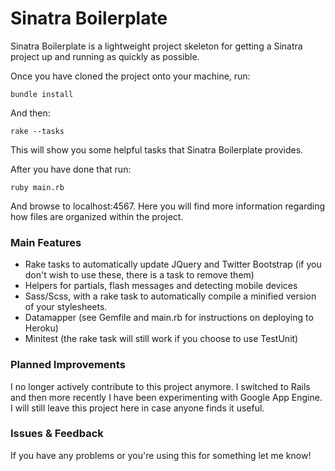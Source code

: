 # Sinatra Boilerplate

Sinatra Boilerplate is a lightweight project skeleton for getting a Sinatra project up and running as quickly as possible.

Once you have cloned the project onto your machine, run:

    bundle install

And then:

    rake --tasks

This will show you some helpful tasks that Sinatra Boilerplate provides. 

After you have done that run:

    ruby main.rb

And browse to localhost:4567. Here you will find more information regarding how files are organized within the project.

### Main Features

* Rake tasks to automatically update JQuery and Twitter Bootstrap (if you don't wish to use these, there is a task to remove them)
* Helpers for partials, flash messages and detecting mobile devices
* Sass/Scss, with a rake task to automatically compile a minified version of your stylesheets.
* Datamapper (see Gemfile and main.rb for instructions on deploying to Heroku)
* Minitest (the rake task will still work if you choose to use TestUnit)


### Planned Improvements

I no longer actively contribute to this project anymore. I switched to Rails and then more recently I have been experimenting with Google App Engine. I will still leave this project here in case anyone finds it useful.

### Issues & Feedback

If you have any problems or you're using this for something let me know!
